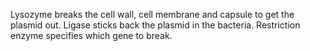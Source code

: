 Lysozyme breaks the cell wall, cell membrane and capsule to get the plasmid out.
Ligase sticks back the plasmid in the bacteria.
Restriction enzyme specifies which gene to break.

